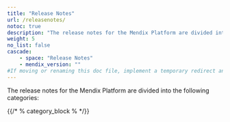 ```yaml
---
title: "Release Notes"
url: /releasenotes/
notoc: true
description: "The release notes for the Mendix Platform are divided into various product categories and versions."
weight: 5
no_list: false
cascade:
    - space: "Release Notes"
    - mendix_version: ""
#If moving or renaming this doc file, implement a temporary redirect and let the respective team know they should update the URL in the product. See Mapping to Products for more details.
---
```


The release notes for the Mendix Platform are divided into the following categories:

{{/* % category_block % */}}

